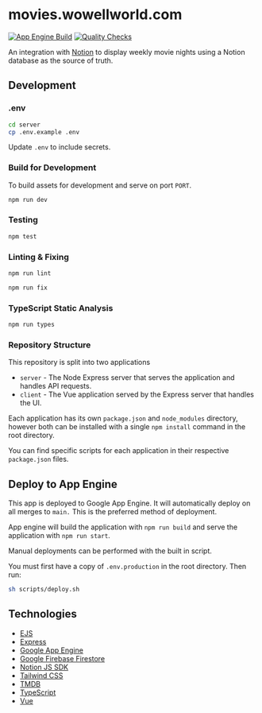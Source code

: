 # movies.wowellworld.com
[![App Engine Build](https://github.com/JHWelch/movies.wowellworld.com/actions/workflows/deploy-to-app-engine.yml/badge.svg)](https://github.com/JHWelch/movies.wowellworld.com/deployments)
[![Quality Checks](https://github.com/JHWelch/movies.wowellworld.com/actions/workflows/qc-check.yml/badge.svg)](https://github.com/JHWelch/movies.wowellworld.com/actions/workflows/qc-check.yml)

An integration with [Notion](https://notion.so) to display weekly movie nights using a Notion database as the source of truth.

## Development

### .env

```sh
cd server
cp .env.example .env
```

Update `.env` to include secrets.

### Build for Development

To build assets for development and serve on port `PORT`.

```sh
npm run dev
```

### Testing

```sh
npm test
```

### Linting & Fixing

```sh
npm run lint
```

```sh
npm run fix
```

### TypeScript Static Analysis

```sh
npm run types
```

### Repository Structure

This repository is split into two applications

- `server` - The Node Express server that serves the application and handles API requests.
- `client` - The Vue application served by the Express server that handles the UI.

Each application has its own `package.json` and `node_modules` directory, however both can be installed with a single `npm install` command in the root directory.

You can find specific scripts for each application in their respective `package.json` files.

## Deploy to App Engine

This app is deployed to Google App Engine. It will automatically deploy on all merges to `main.` This is the preferred method of deployment.

App engine will build the application with `npm run build` and serve the application with `npm run start`.

Manual deployments can be performed with the built in script.

You must first have a copy of `.env.production` in the root directory. Then run:

```sh
sh scripts/deploy.sh
```

## Technologies

- [EJS](https://ejs.co/)
- [Express](https://expressjs.com/)
- [Google App Engine](https://cloud.google.com/appengine)
- [Google Firebase Firestore](https://firebase.google.com/docs/firestore)
- [Notion JS SDK](https://github.com/makenotion/notion-sdk-js)
- [Tailwind CSS](https://tailwindcss.com/)
- [TMDB](https://developer.themoviedb.org/docs)
- [TypeScript](https://www.typescriptlang.org/)
- [Vue](https://vuejs.org/)
